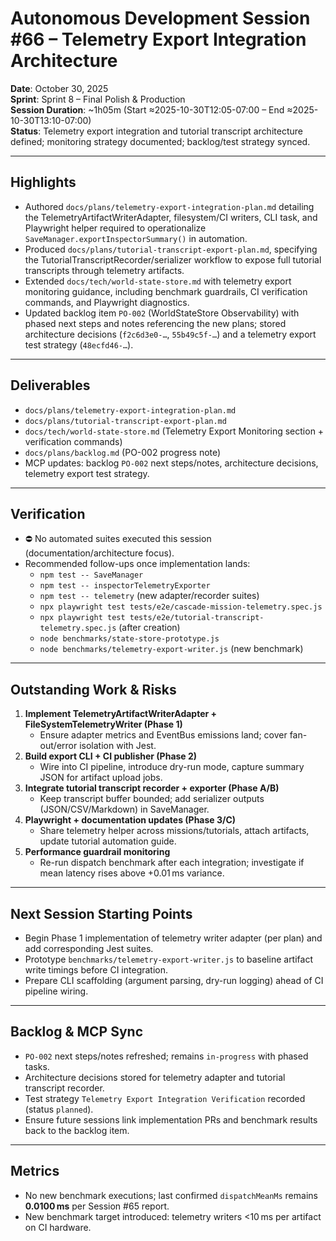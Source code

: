 # Autonomous Development Session #66 – Telemetry Export Integration Architecture

**Date**: October 30, 2025  
**Sprint**: Sprint 8 – Final Polish & Production  
**Session Duration**: ~1h05m (Start ≈2025-10-30T12:05-07:00 – End ≈2025-10-30T13:10-07:00)  
**Status**: Telemetry export integration and tutorial transcript architecture defined; monitoring strategy documented; backlog/test strategy synced.

---

## Highlights
- Authored `docs/plans/telemetry-export-integration-plan.md` detailing the TelemetryArtifactWriterAdapter, filesystem/CI writers, CLI task, and Playwright helper required to operationalize `SaveManager.exportInspectorSummary()` in automation.
- Produced `docs/plans/tutorial-transcript-export-plan.md`, specifying the TutorialTranscriptRecorder/serializer workflow to expose full tutorial transcripts through telemetry artifacts.
- Extended `docs/tech/world-state-store.md` with telemetry export monitoring guidance, including benchmark guardrails, CI verification commands, and Playwright diagnostics.
- Updated backlog item `PO-002` (WorldStateStore Observability) with phased next steps and notes referencing the new plans; stored architecture decisions (`f2c6d3e0-…`, `55b49c5f-…`) and a telemetry export test strategy (`48ecfd46-…`).

---

## Deliverables
- `docs/plans/telemetry-export-integration-plan.md`
- `docs/plans/tutorial-transcript-export-plan.md`
- `docs/tech/world-state-store.md` (Telemetry Export Monitoring section + verification commands)
- `docs/plans/backlog.md` (PO-002 progress note)
- MCP updates: backlog `PO-002` next steps/notes, architecture decisions, telemetry export test strategy.

---

## Verification
- ⛔️ No automated suites executed this session (documentation/architecture focus).  
- Recommended follow-ups once implementation lands:  
  - `npm test -- SaveManager`  
  - `npm test -- inspectorTelemetryExporter`  
  - `npm test -- telemetry` (new adapter/recorder suites)  
  - `npx playwright test tests/e2e/cascade-mission-telemetry.spec.js`  
  - `npx playwright test tests/e2e/tutorial-transcript-telemetry.spec.js` (after creation)  
  - `node benchmarks/state-store-prototype.js`  
  - `node benchmarks/telemetry-export-writer.js` (new benchmark)

---

## Outstanding Work & Risks
1. **Implement TelemetryArtifactWriterAdapter + FileSystemTelemetryWriter (Phase 1)**  
   - Ensure adapter metrics and EventBus emissions land; cover fan-out/error isolation with Jest.
2. **Build export CLI + CI publisher (Phase 2)**  
   - Wire into CI pipeline, introduce dry-run mode, capture summary JSON for artifact upload jobs.
3. **Integrate tutorial transcript recorder + exporter (Phase A/B)**  
   - Keep transcript buffer bounded; add serializer outputs (JSON/CSV/Markdown) in SaveManager.
4. **Playwright + documentation updates (Phase 3/C)**  
   - Share telemetry helper across missions/tutorials, attach artifacts, update tutorial automation guide.
5. **Performance guardrail monitoring**  
   - Re-run dispatch benchmark after each integration; investigate if mean latency rises above +0.01 ms variance.

---

## Next Session Starting Points
- Begin Phase 1 implementation of telemetry writer adapter (per plan) and add corresponding Jest suites.  
- Prototype `benchmarks/telemetry-export-writer.js` to baseline artifact write timings before CI integration.  
- Prepare CLI scaffolding (argument parsing, dry-run logging) ahead of CI pipeline wiring.

---

## Backlog & MCP Sync
- `PO-002` next steps/notes refreshed; remains `in-progress` with phased tasks.  
- Architecture decisions stored for telemetry adapter and tutorial transcript recorder.  
- Test strategy `Telemetry Export Integration Verification` recorded (status `planned`).  
- Ensure future sessions link implementation PRs and benchmark results back to the backlog item.

---

## Metrics
- No new benchmark executions; last confirmed `dispatchMeanMs` remains **0.0100 ms** per Session #65 report.  
- New benchmark target introduced: telemetry writers <10 ms per artifact on CI hardware.
